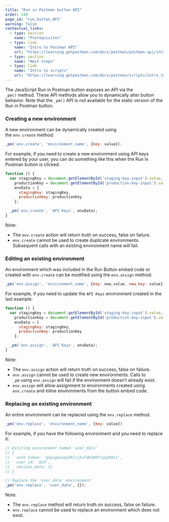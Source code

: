 ```yaml
---
title: "Run in Postman button API"
order: 149
page_id: "run_button_API"
warning: false
contextual_links:
  - type: section
    name: "Prerequisites"
  - type: link
    name: "Intro to Postman API"
    url: "https://learning.getpostman.com/docs/postman/postman-api/intro-api"
  - type: section
    name: "Next Steps"
  - type: link
    name: "Intro to scripts"
    url: "https://learning.getpostman.com/docs/postman/scripts/intro_to_scripts"
---
```


The JavaScript Run in Postman button exposes an API via the `_pm()` method. These API methods allow you to dynamically alter button behavior. Note that the `_pm()` API is not available for the static version of the Run in Postman button.

### Creating a new environment

A new environment can be dynamically created using the `env.create` method:

```javascript
_pm('env.create', 'environment_name', {key: value});
```

For example, if you need to create a new environment using API keys entered by your user, you can do something like this when the Run in Postman button is clicked:

```javascript
function () {
  var stagingKey = document.getElementById('staging-key-input').value,
    productionKey = document.getElementById('production-key-input').value,
    envData = {
      stagingKey: stagingKey,
      productionKey: productionKey
    };

  _pm('env.create', 'API Keys', envData);
}
```

Note:

* The `env.create` action will return truth on success, false on failure.
* `env.create` cannot be used to create duplicate environments. Subsequent calls with an existing environment name will fail.

### Editing an existing environment

An environment which was included in the Run Button embed code or created with `env.create` can be modified using the `env.assign` method:

```javascript
_pm('env.assign', 'environment_name', {key: new_value, new_key: value})
```

For example, if you need to update the `API Keys` environment created in the last example:

```javascript
function () {
  var stagingKey = document.getElementById('staging-key-input').value,
    productionKey = document.getElementById('production-key-input').value,
    envData = {
      stagingKey: stagingKey,
      productionKey: productionKey
    };

  _pm('env.assign', 'API Keys', envData);
}
```

Note:

* The `env.assign` action will return truth on success, false on failure.
* `env.assign` cannot be used to create new environments. Calls to `_pm` using `env.assign` will fail if the environment doesn’t already exist.
* `env.assign` will allow assignment to environments created using `env.create` and inline environments from the button embed code.

### Replacing an existing environment

An entire environment can be replaced using the `env.replace` method.

```javascript
_pm('env.replace', 'environment_name', {key: value})
```

For example, if you have the following environment and you need to replace it:

```javascript
// Existing environment named 'user_data'
// {
//   auth_token: 'q4yugoiwqu4hlrjksfdm3897ryq3891s',
//   user_id: '823',
//   session_data: {}
// }

// Replace the 'user_data' environment
_pm('env.replace', 'user_data', {});
```

Note:

* The `env.replace` method will return truth on success, false on failure.
* `env.replace` cannot be used to replace an environment which does not exist.
